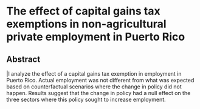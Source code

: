 # The effect of capital gains tax exemptions in non-agricultural private employment in Puerto Rico

## Abstract
|I analyze the effect of a capital gains tax exemption in employment in Puerto Rico. Actual employment was not different from what was expected based on counterfactual scenarios where the change in policy did not happen. Results suggest that the change in policy had a null effect on the three sectors where this policy sought to increase employment. 
